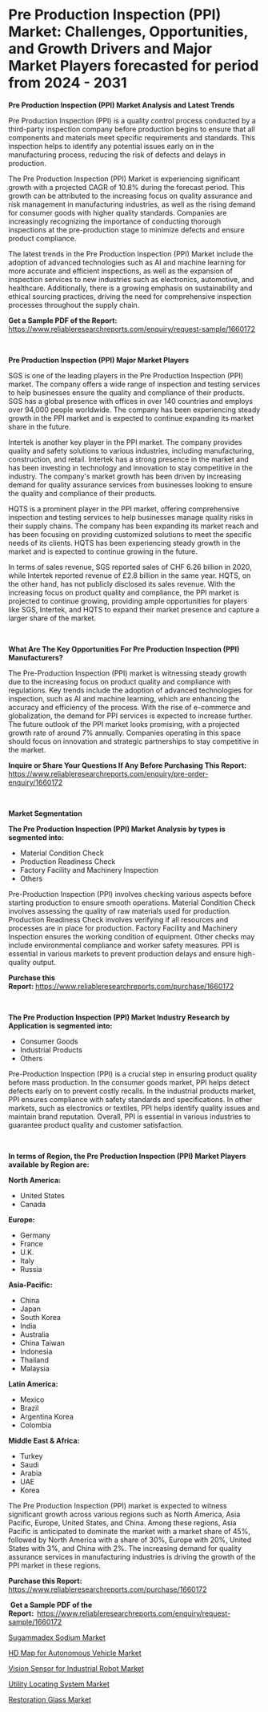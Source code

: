 <p><h1>Pre Production Inspection (PPI) Market: Challenges, Opportunities, and Growth Drivers and Major Market Players forecasted for period from 2024 - 2031</h1></p><p><strong>Pre Production Inspection (PPI) Market Analysis and Latest Trends</strong></p>
<p><p>Pre Production Inspection (PPI) is a quality control process conducted by a third-party inspection company before production begins to ensure that all components and materials meet specific requirements and standards. This inspection helps to identify any potential issues early on in the manufacturing process, reducing the risk of defects and delays in production.</p><p>The Pre Production Inspection (PPI) Market is experiencing significant growth with a projected CAGR of 10.8% during the forecast period. This growth can be attributed to the increasing focus on quality assurance and risk management in manufacturing industries, as well as the rising demand for consumer goods with higher quality standards. Companies are increasingly recognizing the importance of conducting thorough inspections at the pre-production stage to minimize defects and ensure product compliance.</p><p>The latest trends in the Pre Production Inspection (PPI) Market include the adoption of advanced technologies such as AI and machine learning for more accurate and efficient inspections, as well as the expansion of inspection services to new industries such as electronics, automotive, and healthcare. Additionally, there is a growing emphasis on sustainability and ethical sourcing practices, driving the need for comprehensive inspection processes throughout the supply chain.</p></p>
<p><strong>Get a Sample PDF of the Report:&nbsp;</strong> <a href="https://www.reliableresearchreports.com/enquiry/request-sample/1660172">https://www.reliableresearchreports.com/enquiry/request-sample/1660172</a></p>
<p>&nbsp;</p>
<p><strong>Pre Production Inspection (PPI) Major Market Players</strong></p>
<p><p>SGS is one of the leading players in the Pre Production Inspection (PPI) market. The company offers a wide range of inspection and testing services to help businesses ensure the quality and compliance of their products. SGS has a global presence with offices in over 140 countries and employs over 94,000 people worldwide. The company has been experiencing steady growth in the PPI market and is expected to continue expanding its market share in the future.</p><p>Intertek is another key player in the PPI market. The company provides quality and safety solutions to various industries, including manufacturing, construction, and retail. Intertek has a strong presence in the market and has been investing in technology and innovation to stay competitive in the industry. The company's market growth has been driven by increasing demand for quality assurance services from businesses looking to ensure the quality and compliance of their products.</p><p>HQTS is a prominent player in the PPI market, offering comprehensive inspection and testing services to help businesses manage quality risks in their supply chains. The company has been expanding its market reach and has been focusing on providing customized solutions to meet the specific needs of its clients. HQTS has been experiencing steady growth in the market and is expected to continue growing in the future.</p><p>In terms of sales revenue, SGS reported sales of CHF 6.26 billion in 2020, while Intertek reported revenue of £2.8 billion in the same year. HQTS, on the other hand, has not publicly disclosed its sales revenue. With the increasing focus on product quality and compliance, the PPI market is projected to continue growing, providing ample opportunities for players like SGS, Intertek, and HQTS to expand their market presence and capture a larger share of the market.</p></p>
<p>&nbsp;</p>
<p><strong>What Are The Key Opportunities For Pre Production Inspection (PPI) Manufacturers?</strong></p>
<p><p>The Pre-Production Inspection (PPI) market is witnessing steady growth due to the increasing focus on product quality and compliance with regulations. Key trends include the adoption of advanced technologies for inspection, such as AI and machine learning, which are enhancing the accuracy and efficiency of the process. With the rise of e-commerce and globalization, the demand for PPI services is expected to increase further. The future outlook of the PPI market looks promising, with a projected growth rate of around 7% annually. Companies operating in this space should focus on innovation and strategic partnerships to stay competitive in the market.</p></p>
<p><strong>Inquire or Share Your Questions If Any Before Purchasing This Report:</strong> <a href="https://www.reliableresearchreports.com/enquiry/pre-order-enquiry/1660172">https://www.reliableresearchreports.com/enquiry/pre-order-enquiry/1660172</a></p>
<p>&nbsp;</p>
<p><strong>Market Segmentation</strong></p>
<p><strong>The Pre Production Inspection (PPI) Market Analysis by types is segmented into:</strong></p>
<p><ul><li>Material Condition Check</li><li>Production Readiness Check</li><li>Factory Facility and Machinery Inspection</li><li>Others</li></ul></p>
<p><p>Pre-Production Inspection (PPI) involves checking various aspects before starting production to ensure smooth operations. Material Condition Check involves assessing the quality of raw materials used for production. Production Readiness Check involves verifying if all resources and processes are in place for production. Factory Facility and Machinery Inspection ensures the working condition of equipment. Other checks may include environmental compliance and worker safety measures. PPI is essential in various markets to prevent production delays and ensure high-quality output.</p></p>
<p><strong>Purchase this Report:&nbsp;</strong><a href="https://www.reliableresearchreports.com/purchase/1660172">https://www.reliableresearchreports.com/purchase/1660172</a></p>
<p>&nbsp;</p>
<p><strong>The Pre Production Inspection (PPI) Market Industry Research by Application is segmented into:</strong></p>
<p><ul><li>Consumer Goods</li><li>Industrial Products</li><li>Others</li></ul></p>
<p><p>Pre-Production Inspection (PPI) is a crucial step in ensuring product quality before mass production. In the consumer goods market, PPI helps detect defects early on to prevent costly recalls. In the industrial products market, PPI ensures compliance with safety standards and specifications. In other markets, such as electronics or textiles, PPI helps identify quality issues and maintain brand reputation. Overall, PPI is essential in various industries to guarantee product quality and customer satisfaction.</p></p>
<p>&nbsp;</p>
<p><strong>In terms of Region, the Pre Production Inspection (PPI) Market Players available by Region are:</strong></p>
<p>
    <p> <strong> North America: </strong>
        <ul>
            <li>United States</li>
            <li>Canada</li>
        </ul>
        </p> 
    <p> <strong> Europe: </strong>
        <ul>
            <li>Germany</li>
            <li>France</li>
            <li>U.K.</li>
            <li>Italy</li>
            <li>Russia</li>
        </ul>
        </p> 
    <p> <strong> Asia-Pacific: </strong>
        <ul>
            <li>China</li>
            <li>Japan</li>
            <li>South Korea</li>
            <li>India</li>
            <li>Australia</li>
            <li>China Taiwan</li>
            <li>Indonesia</li>
            <li>Thailand</li>
            <li>Malaysia</li>
        </ul>
        </p> 
    <p> <strong> Latin America: </strong>
        <ul>
            <li>Mexico</li>
            <li>Brazil</li>
            <li>Argentina Korea</li>
            <li>Colombia</li>
        </ul>
        </p> 
    <p> <strong> Middle East & Africa: </strong>
        <ul>
            <li>Turkey</li>
            <li>Saudi</li>
            <li>Arabia</li>
            <li>UAE</li>
            <li>Korea</li>
        </ul>
    </p>
    </p>
<p><p>The Pre Production Inspection (PPI) market is expected to witness significant growth across various regions such as North America, Asia Pacific, Europe, United States, and China. Among these regions, Asia Pacific is anticipated to dominate the market with a market share of 45%, followed by North America with a share of 30%, Europe with 20%, United States with 3%, and China with 2%. The increasing demand for quality assurance services in manufacturing industries is driving the growth of the PPI market in these regions.</p></p>
<p><strong>Purchase this Report: </strong><a href="https://www.reliableresearchreports.com/purchase/1660172">https://www.reliableresearchreports.com/purchase/1660172</a></p>
<p>&nbsp;<strong>Get a Sample PDF of the Report:&nbsp;&nbsp;</strong><a href="https://www.reliableresearchreports.com/enquiry/request-sample/1660172">https://www.reliableresearchreports.com/enquiry/request-sample/1660172</a></p>
<p><strong></strong></p>
<p><p><a href="https://view.publitas.com/reportprime-1/sugammadex-sodium-market-challenges-opportunities-and-growth-drivers-and-major-market-players-forecasted-for-period-from-2024-2031/">Sugammadex Sodium Market</a></p><p><a href="https://chivalrous-flock-a86.notion.site/HD-Map-for-Autonomous-Vehicle-Market-Provides-a-Comprehensive-Analysis-Including-a-Macro-Overview-of-5004193b9a2b4694914939bc44e427f0">HD Map for Autonomous Vehicle Market</a></p><p><a href="https://angry-finch-aaf.notion.site/Vision-Sensor-for-Industrial-Robot-Market-Size-Growing-and-Forecasted-for-period-from-2024-2031-an-5eb0f613052745168c293d0d2f1c70b5">Vision Sensor for Industrial Robot Market</a></p><p><a href="https://faithful-glue-af3.notion.site/Utility-Locating-System-Market-Size-Growth-Outlook-from-2024-to-2031-projecting-at-Market-s-Trends-617ced6c04714122801bfeda4c3a9d83">Utility Locating System Market</a></p><p><a href="https://view.publitas.com/reportprime-1/restoration-glass-market-research-report-provides-thorough-industry-overview-which-offers-an-in-depth-analysis-of-product-trends-and-new-market-divisions/">Restoration Glass Market</a></p></p>